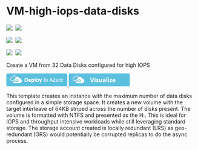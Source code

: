 # VM-high-iops-data-disks

<IMG SRC="https://azbotstorage.blob.core.windows.net/badges/301-vm-32-data-disks-high-iops/PublicLastTestDate.svg" />&nbsp;
<IMG SRC="https://azbotstorage.blob.core.windows.net/badges/301-vm-32-data-disks-high-iops/PublicDeployment.svg" />&nbsp;

<IMG SRC="https://azbotstorage.blob.core.windows.net/badges/301-vm-32-data-disks-high-iops/FairfaxLastTestDate.svg" />&nbsp;
<IMG SRC="https://azbotstorage.blob.core.windows.net/badges/301-vm-32-data-disks-high-iops/FairfaxDeployment.svg" />&nbsp;

<IMG SRC="https://azbotstorage.blob.core.windows.net/badges/301-vm-32-data-disks-high-iops/BestPracticeResult.svg" />&nbsp;
<IMG SRC="https://azbotstorage.blob.core.windows.net/badges/301-vm-32-data-disks-high-iops/CredScanResult.svg" />&nbsp;

Create a VM from 32 Data Disks configured for high IOPS

<a href="https://portal.azure.com/#create/Microsoft.Template/uri/https%3A%2F%2Fraw.githubusercontent.com%2FAzure%2Fazure-quickstart-templates%2Fmaster%2F301-vm-32-data-disks-high-iops%2Fazuredeploy.json" target="_blank">
    <img src="https://raw.githubusercontent.com/Azure/azure-quickstart-templates/master/1-CONTRIBUTION-GUIDE/images/deploytoazure.png"/>
</a>
<a href="http://armviz.io/#/?load=https%3A%2F%2Fraw.githubusercontent.com%2FAzure%2Fazure-quickstart-templates%2Fmaster%2F301-vm-32-data-disks-high-iops%2Fazuredeploy.json" target="_blank">
    <img src="https://raw.githubusercontent.com/Azure/azure-quickstart-templates/master/1-CONTRIBUTION-GUIDE/images/visualizebutton.png"/>
</a>

This template creates an instance with the maximum number of data disks configured in a simple storage space.   It creates a new volume with the target interleave of 64KB striped across the number of disks present.  The volume is formatted with NTFS and presented as the H:\.    This is ideal for IOPS and throughput intensive workloads while still leveraging standard storage.  The storage account created is locally redundant (LRS) as geo-redundant (GRS) would potentially be corrupted replicas to do the async process.

